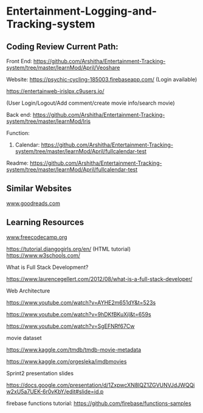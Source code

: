 # Entertainment-Logging-and-Tracking-system

## Coding Review Current Path:

Front End: 
https://github.com/Arshitha/Entertainment-Tracking-system/tree/master/learnMod/April/Veoshare

Website:
https://psychic-cycling-185003.firebaseapp.com/
(Login available)

https://entertainweb-irislpx.c9users.io/

(User Login/Logout/Add comment/create movie info/search movie)

Back end:
https://github.com/Arshitha/Entertainment-Tracking-system/tree/master/learnMod/Iris

Function:
1. Calendar:
https://github.com/Arshitha/Entertainment-Tracking-system/tree/master/learnMod/April/fullcalendar-test

Readme:
https://github.com/Arshitha/Entertainment-Tracking-system/tree/master/learnMod/April/fullcalendar-test

## Similar Websites
www.goodreads.com

## Learning Resources
www.freecodecamp.org

https://tutorial.djangogirls.org/en/
(HTML tutorial)
https://www.w3schools.com/

What is Full Stack Development?

https://www.laurencegellert.com/2012/08/what-is-a-full-stack-developer/

Web Architecture

https://www.youtube.com/watch?v=AYHE2m651dY&t=523s

https://www.youtube.com/watch?v=9hDKfBKuXjI&t=659s

https://www.youtube.com/watch?v=SgEFNRf67Cw

 movie dataset
 
 https://www.kaggle.com/tmdb/tmdb-movie-metadata
 
 https://www.kaggle.com/orgesleka/imdbmovies
 
 
 Sprint2 presentation slides
 
 https://docs.google.com/presentation/d/1ZxpwcXN8lQZ1ZGVUNVJdJWQQiw2xU5a7UEK-6r0vKbY/edit#slide=id.p
 
 
 firebase functions tutorial:
 https://github.com/firebase/functions-samples
